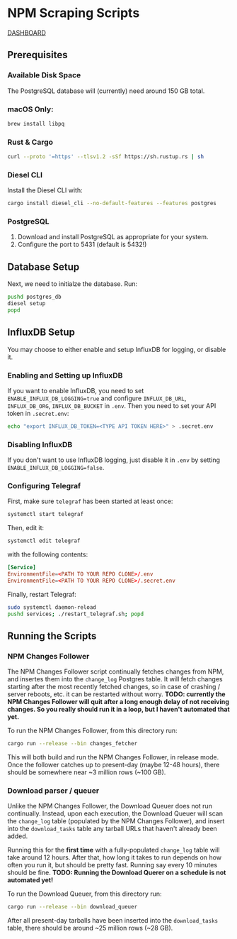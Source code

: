 # NPM Scraping Scripts

[DASHBOARD](https://dashboard-influx.apps.in.ripley.cloud/orgs/a93b78e20fbf138a/dashboards/0a448da5a7ed4000)

## Prerequisites

### Available Disk Space

The PostgreSQL database will (currently) need around 150 GB total.

### macOS Only:

```bash
brew install libpq
```

### Rust & Cargo

```bash
curl --proto '=https' --tlsv1.2 -sSf https://sh.rustup.rs | sh
```

### Diesel CLI

Install the Diesel CLI with:

```bash
cargo install diesel_cli --no-default-features --features postgres
```


### PostgreSQL

1. Download and install PostgreSQL as appropriate for your system.
2. Configure the port to 5431 (default is 5432!)



## Database Setup

Next, we need to initialze the database. Run:

```bash
pushd postgres_db
diesel setup
popd
```


## InfluxDB Setup

You may choose to either enable and setup InfluxDB for logging, or disable it.

### Enabling and Setting up InfluxDB

If you want to enable InfluxDB, you need to set `ENABLE_INFLUX_DB_LOGGING=true` and configure `INFLUX_DB_URL`, `INFLUX_DB_ORG`, `INFLUX_DB_BUCKET` in `.env`.
Then you need to set your API token in `.secret.env`:

```bash
echo "export INFLUX_DB_TOKEN=<TYPE API TOKEN HERE>" > .secret.env
```

### Disabling InfluxDB

If you don't want to use InfluxDB logging, just disable it in `.env` by setting `ENABLE_INFLUX_DB_LOGGING=false`.

### Configuring Telegraf

First, make sure `telegraf` has been started at least once:

```bash
systemctl start telegraf
```

Then, edit it:

```bash
systemctl edit telegraf
```

with the following contents:

```conf
[Service]
EnvironmentFile=<PATH TO YOUR REPO CLONE>/.env
EnvironmentFile=<PATH TO YOUR REPO CLONE>/.secret.env
```

Finally, restart Telegraf:

```bash
sudo systemctl daemon-reload
pushd services; ./restart_telegraf.sh; popd
```

## Running the Scripts

### NPM Changes Follower

The NPM Changes Follower script continually fetches changes from NPM, and insertes them into the `change_log` Postgres table.
It will fetch changes starting after the most recently fetched changes, so in case of crashing / server reboots, etc. it can be restarted without worry.
**TODO: currently the NPM Changes Follower will quit after a long enough delay of not receiving changes. So you really should run it in a loop, but I haven't automated that yet.**

To run the NPM Changes Follower, from this directory run:

```bash
cargo run --release --bin changes_fetcher
```

This will both build and run the NPM Changes Follower, in release mode. Once the follower catches up to present-day (maybe 12-48 hours), there should be somewhere near
~3 million rows (~100 GB).


### Download parser / queuer

Unlike the NPM Changes Follower, the Download Queuer does not run continually. Instead, upon each execution, 
the Download Queuer will scan the `change_log` table (populated by the NPM Changes Follower), 
and insert into the `download_tasks` table any tarball URLs that haven't already been added.

Running this for the **first time** with a fully-populated `change_log` table will take around 12 hours. 
After that, how long it takes to run depends on how often you run it, but should be pretty fast.
Running say every 10 minutes should be fine.
**TODO: Running the Download Querer on a schedule is not automated yet!** 

To run the Download Queuer, from this directory run:

```bash
cargo run --release --bin download_queuer
```

After all present-day tarballs have been inserted into the `download_tasks` table, there should be around ~25 million rows (~28 GB).

